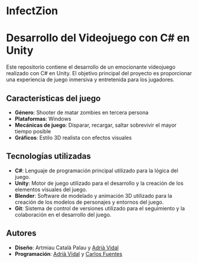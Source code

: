 # InfectZion
# Desarrollo del Videojuego con C# en Unity

Este repositorio contiene el desarrollo de un emocionante videojuego realizado con C# en Unity. El objetivo principal del proyecto es proporcionar una experiencia de juego inmersiva y entretenida para los jugadores.

## Características del juego

- **Género**: Shooter de matar zombies en tercera persona
- **Plataformas**: Windows
- **Mecánicas de juego**: Disparar, recargar, saltar sobrevivir el mayor tiempo posible
- **Gráficos**: Estilo 3D realista con efectos visuales

## Tecnologías utilizadas

- **C#**: Lenguaje de programación principal utilizado para la lógica del juego.
- **Unity**: Motor de juego utilizado para el desarrollo y la creación de los elementos visuales del juego.
- **Blender**: Software de modelado y animación 3D utilizado para la creación de los modelos de personajes y entornos del juego.
- **Git**: Sistema de control de versiones utilizado para el seguimiento y la colaboración en el desarrollo del juego.

## Autores

- **Diseño**: Artmiau Català Palau y [Adrià Vidal](https://github.com/adria-vidal)
- **Programación**: [Adrià Vidal](https://github.com/adria-vidal) y [Carlos Fuentes](https://github.com/carlosfl12)

